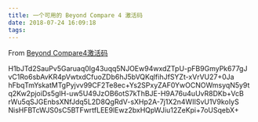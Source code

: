 ```yaml
---
title: 一个可用的 Beyond Compare 4 激活码
date: 2018-07-24 16:09:18
tags:
---
```

From [Beyond Compare4激活码](https://blog.csdn.net/tb9125256/article/details/80717908)

H1bJTd2SauPv5Garuaq0Ig43uqq5NJOEw94wxdZTpU-pFB9GmyPk677gJ 
vC1Ro6sbAvKR4pVwtxdCfuoZDb6hJ5bVQKqlfihJfSYZt-xVrVU27+0Ja 
hFbqTmYskatMTgPyjvv99CF2Te8ec+Ys2SPxyZAF0YwOCNOWmsyqN5y9t 
q2Kw2pjoiDs5gIH-uw5U49JzOB6otS7kThBJE-H9A76u4uUvR8DKb+VcB 
rWu5qSJGEnbsXNfJdq5L2D8QgRdV-sXHp2A-7j1X2n4WIISvU1V9koIyS 
NisHFBTcWJS0sC5BTFwrtfLEE9lEwz2bxHQpWJiu12ZeKpi+7oUSqebX+

